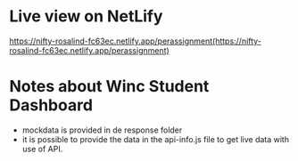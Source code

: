 # Live view on NetLify
https://nifty-rosalind-fc63ec.netlify.app/perassignment(https://nifty-rosalind-fc63ec.netlify.app/perassignment)

# Notes about Winc Student Dashboard

- mockdata is provided in de response folder
- it is possible to provide the data in the api-info.js file to get live data with use of API.
